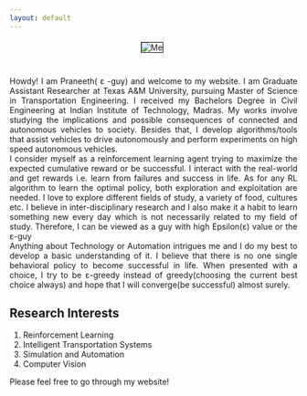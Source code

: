 ```yaml
---
layout: default
---
```

<style>
.act_image {
  max-width:700px;
  max-height:500px;
  border: 1px solid black;
  margin: 5px 10px 10px 5px;
}
</style>
<center>
<img class="act_image" src="/assets/pro_pic1.jpg" alt="Me">
</center>
<p style='text-align: justify;'>
<br>
Howdy! I am Praneeth( &epsilon; -guy) and welcome to my website. I am Graduate Assistant Researcher at Texas A&M University, pursuing Master of Science in Transportation Engineering. I received my Bachelors Degree in Civil Engineering at Indian Institute of Technology, Madras. My works involve studying the implications and possible consequences of connected and autonomous vehicles to society. Besides that, I develop algorithms/tools that assist vehicles to drive autonomously and perform experiments	on high speed autonomous vehicles.
<br>
I consider myself as a reinforcement learning agent trying to maximize the expected cumulative reward or be successful. I interact with the real-world and get rewards i.e. learn from failures and success in life.  As for any RL algorithm to learn the optimal policy, both exploration and exploitation are needed. I love to explore different fields of study, a variety of food, cultures etc. I believe in inter-disciplinary research and I also make it a habit to learn something new every day which is not necessarily related to my field of study. Therefore, I can be viewed as a guy with high Epsilon(&epsilon;) value or the &epsilon;-guy
<br>
Anything about Technology or Automation intrigues me and I do my best to develop a basic understanding of it. I believe that there is no one single behavioral policy to become successful in life. When presented with a choice, I try to be &epsilon;-greedy instead of greedy(choosing the current best choice always) and hope that I will converge(be successful) almost surely.
</p>

## Research Interests

1. Reinforcement Learning
2. Intelligent Transportation Systems
3. Simulation and Automation
4. Computer Vision

Please feel free to go through my website!
